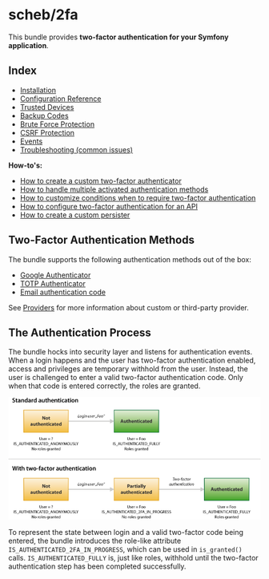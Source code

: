 scheb/2fa
=========

This bundle provides **two-factor authentication for your Symfony application**.

## Index

- [Installation](installation.md)
- [Configuration Reference](configuration.md)
- [Trusted Devices](trusted_device.md)
- [Backup Codes](backup_codes.md)
- [Brute Force Protection](brute_force_protection.md)
- [CSRF Protection](csrf_protection.md)
- [Events](events.md)
- [Troubleshooting (common issues)](troubleshooting.md)

**How-to's:**

- [How to create a custom two-factor authenticator](providers/custom.md)
- [How to handle multiple activated authentication methods](multi_authentication.md)
- [How to customize conditions when to require two-factor authentication](conditions.md)
- [How to configure two-factor authentication for an API](api.md)
- [How to create a custom persister](persister.md)


## Two-Factor Authentication Methods

The bundle supports the following authentication methods out of the box:

  - [Google Authenticator](providers/google.md)
  - [TOTP Authenticator](providers/totp.md)
  - [Email authentication code](providers/email.md)

See [Providers](providers/index.md) for more information about custom or third-party provider.


## The Authentication Process

The bundle hocks into security layer and listens for authentication events. When a login happens and the user has
two-factor authentication enabled, access and privileges are temporary withhold from the user. Instead, the user is
challenged to enter a valid two-factor authentication code. Only when that code is entered correctly, the roles are
granted.

![Authentication process](authentication-process.png)

To represent the state between login and a valid two-factor code being entered, the bundle introduces the role-like
attribute `IS_AUTHENTICATED_2FA_IN_PROGRESS`, which can be used in `is_granted()` calls. `IS_AUTHENTICATED_FULLY` is,
just like roles, withhold until the two-factor authentication step has been completed successfully.
